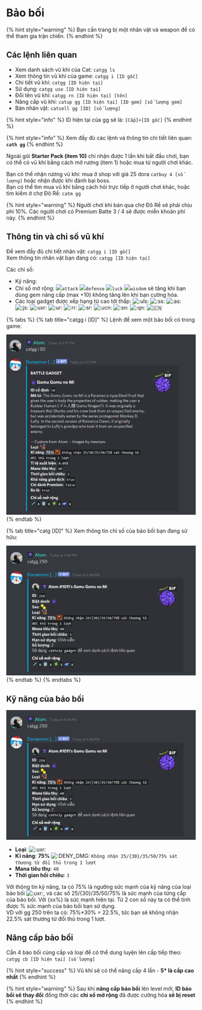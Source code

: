 # Bảo bối

{% hint style="warning" %}
Bạn cần trang bị một nhân vật và weapon để có thể tham gia trận chiến.
{% endhint %}

## Các lệnh liên quan

* Xem danh sách vũ khí của Cat: `catgg ls`
* Xem thông tin vũ khí của game: `catgg i [ID gốc]`
* Chi tiết vũ khí: `catgg [ID hiện tại]`
* Sử dụng: `catgg use [ID hiện tại]`
* Đổi tên vũ khí: `catgg rn [ID hiện tại] [tên]`
* Nâng cấp vũ khí: `catup gg [ID hiện tại] [ID gem] [số lượng gem]`
* Bán nhân vật: `catsell gg [ID] [số lượng]`

{% hint style="info" %}
ID hiện tại của gg sẽ là: `[Cấp]+[ID gốc]`
{% endhint %}

{% hint style="info" %}
Xem đầy đủ các lệnh và thông tin chi tiết liên quan: **`cath gg`**
{% endhint %}

Ngoài gói **Starter Pack \(item 10\)** chỉ nhận được 1 lần khi bắt đầu chơi, bạn có thể có vũ khí bằng cách mở rương \(item 1\) hoặc mua từ người chơi khác.

Bạn có thể nhận rương vũ khí: mua ở shop với giá 25 dora `catbuy 4 [số lượng]` hoặc nhận được khi đánh bại boss.  
Bạn có thể tìm mua vũ khí bằng cách hỏi trực tiếp ở người chơi khác, hoặc tìm kiếm ở chợ Đô Rề: `catm gg`

{% hint style="warning" %}
Người chơi khi bán qua chợ Đô Rề sẽ phải chịu phí 10%. Các người chơi có Premium Batte 3 / 4 sẽ được miễn khoản phí này.
{% endhint %}

## Thông tin và chỉ số vũ khí

Để xem đầy đủ chi tiết nhân vật: `catgg i [ID gốc]`  
Xem thông tin nhân vật bạn đang có: `catgg [ID hiện tại]`

Các chỉ số:

* Ký năng: 
* Chỉ số mở rộng:  ![](https://cdn.discordapp.com/emojis/689391538601852959.png?v=1)`attack` ![](https://cdn.discordapp.com/emojis/693700331216830474.png?v=1)`defense` ![](https://cdn.discordapp.com/emojis/689391282350588106.png?v=1)`luck` ![](https://cdn.discordapp.com/emojis/689391102100635728.png?v=1)`wisdom` sẽ tăng khi bạn dùng gem nâng cấp \(max +10\) không tăng lên khi bạn cường hóa.
* Các loại gadget được xếp hạng từ cao tới thấp: ![:uls:](https://cdn.discordapp.com/emojis/693704060972433478.png?v=1) ![:ss:](https://cdn.discordapp.com/emojis/693699322004504607.png?v=1) ![:as:](https://cdn.discordapp.com/emojis/693699320863784972.png?v=1) ![:js:](https://cdn.discordapp.com/emojis/693699320842551307.png?v=1) ![:uxr:](https://cdn.discordapp.com/emojis/693703707245936640.png?v=1) ![:ur:](https://cdn.discordapp.com/emojis/693699222515744809.png?v=1) ![:rr:](https://cdn.discordapp.com/emojis/693699222729654284.png?v=1) ![:sr:](https://cdn.discordapp.com/emojis/693699222855352400.png?v=1) ![:ucn:](https://cdn.discordapp.com/emojis/693702729930899466.png?v=1) ![:sn:](https://cdn.discordapp.com/emojis/693699121541808138.png?v=1) ![:qn:](https://cdn.discordapp.com/emojis/693699122657493032.png?v=1) ![:cn:](https://cdn.discordapp.com/emojis/693699121529225267.png?v=1) 

{% tabs %}
{% tab title="catgg i \[ID\]" %}
Lệnh để xem một bảo bối có trong game:

![Gomu Gomu no Mi](../../.gitbook/assets/image%20%288%29.png)
{% endtab %}

{% tab title="catg \[ID\]" %}
Xem thông tin chỉ số của bảo bối bạn đang sử hữu:

![&#x1F47E; Atom.\#1011&apos;s Gomu Gomu no Mi](../../.gitbook/assets/image%20%287%29%20%281%29%20%281%29%20%281%29.png)
{% endtab %}
{% endtabs %}

## Kỹ năng của bảo bối

![&#x1F47E; Atom.\#1011&apos;s Gomu Gomu no Mi](../../.gitbook/assets/image%20%287%29%20%281%29%20%281%29%20%284%29.png)

* **Loại**: ![:uxr:](https://cdn.discordapp.com/emojis/693703707245936640.png?v=1) 
* **Kĩ năng**: **75%** ![:DENY\_DMG:](https://cdn.discordapp.com/emojis/701257192933687346.png?v=1) `Không nhận 25/{30}/35/50/75% sát thương từ đối thủ trong 1 lượt` 
* **Mana tiêu thụ**: `40` 
* **Thời gian hồi chiêu**: `3`

Với thông tin kỹ năng, ta có 75% là ngưỡng sức mạnh của kỹ năng của loại bảo bối ![:uxr:](https://cdn.discordapp.com/emojis/693703707245936640.png?v=1), và các số 25/{30}/35/50/75% là sức mạnh của từng cấp của bảo bối. Với {xx%} là sức mạnh hiện tại. Từ 2 con số này ta có thể tính được % sức mạnh của bảo bối bạn sử dụng.  
VD với gg 250 trên ta có: 75%\*30% = 22.5%, tức bạn sẽ không nhận 22.5% sát thương từ đối thủ trong 1 lượt.

## Nâng cấp bảo bối

Cần 4 bảo bối cùng cấp và loại để có thể dung luyện lên cấp tiếp theo: `catgg cb [ID hiện tại] [số lượng]`

{% hint style="success" %}
Vũ khí sẽ có thể nâng cấp 4 lần - **5\* là cấp cao nhất**
{% endhint %}

{% hint style="warning" %}
Sau khi **nâng cấp bảo bối** lên level mới, **ID bảo bối sẽ thay đổi** đồng thời các **chỉ số mở rộng** đã được cường hóa **sẽ bị reset**
{% endhint %}

